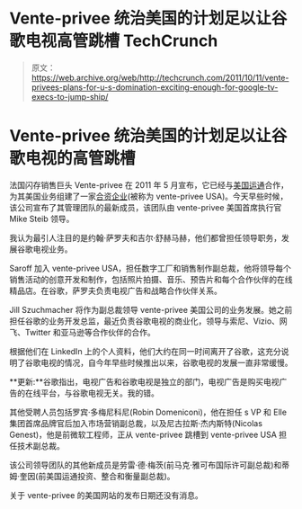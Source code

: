 # Vente-privee 统治美国的计划足以让谷歌电视高管跳槽 TechCrunch

> 原文：<https://web.archive.org/web/http://techcrunch.com/2011/10/11/vente-privees-plans-for-u-s-domination-exciting-enough-for-google-tv-execs-to-jump-ship/>

# Vente-privee 统治美国的计划足以让谷歌电视的高管跳槽

法国闪存销售巨头 Vente-privee 在 2011 年 5 月宣布，它已经与[美国运通](https://web.archive.org/web/20230204191200/http://www.crunchbase.com/company/americanexpress)合作，为其美国业务组建了一家[合资企业](https://web.archive.org/web/20230204191200/http://pressroom.vente-privee.com/PressReleases/2011/USA.aspx)(被称为 vente-privee USA)。今天早些时候，该公司宣布了其管理团队的最新成员，该团队由 vente-privee 美国首席执行官 Mike Steib 领导。

我认为最引人注目的是约翰·萨罗夫和吉尔·舒赫马赫，他们都曾担任领导职务，发展谷歌电视业务。

Saroff 加入 vente-privee USA，担任数字工厂和销售制作副总裁，他将领导每个销售活动的创意开发和制作，包括照片拍摄、音乐、预告片和每个合作伙伴的在线精品店。在谷歌，萨罗夫负责电视广告和战略合作伙伴关系。

Jill Szuchmacher 将作为副总裁领导 vente-privee 美国公司的业务发展。她之前担任谷歌的业务开发总监，最近负责谷歌电视的商业化，领导与索尼、Vizio、网飞、Twitter 和亚马逊等合作伙伴的合作。

根据他们在 LinkedIn 上的个人资料，他们大约在同一时间离开了谷歌，这充分说明了谷歌电视的情况，自今年早些时候推出以来，谷歌电视的发展一直非常缓慢。

**更新:**谷歌指出，电视广告和谷歌电视是独立的部门，电视广告是购买电视广告的在线平台，与谷歌电视无关。我的错。

其他受聘人员包括罗宾·多梅尼科尼(Robin Domeniconi)，他在担任 s VP 和 Elle 集团首席品牌官后加入市场营销副总裁，以及尼古拉斯·杰内斯特(Nicolas Genest)，他是前微软工程师，正从 vente-privee 跳槽到 vente-privee USA 担任技术副总裁。

该公司领导团队的其他新成员是劳雷·德·梅茨(前马克·雅可布国际许可副总裁)和蒂姆·奎因(前美国运通投资、整合和衡量副总裁)。

关于 vente-privee 的美国网站的发布日期还没有消息。